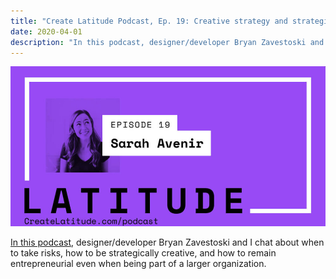 ```yaml
---
title: "Create Latitude Podcast, Ep. 19: Creative strategy and strategic creativity"
date: 2020-04-01
description: "In this podcast, designer/developer Bryan Zavestoski and I chat about when to take risks, how to be strategically creative, and how to remain entrepreneurial even when being part of a larger organization..."
---
```

![fullsizeoutput_45cc.jpeg](5f22f-fullsizeoutput_45cc.jpeg)

[In this podcast](https://www.createlatitude.com/podcast/sarah-avenir), designer/developer Bryan Zavestoski and I chat about when to take risks, how to be strategically creative, and how to remain entrepreneurial even when being part of a larger organization.
